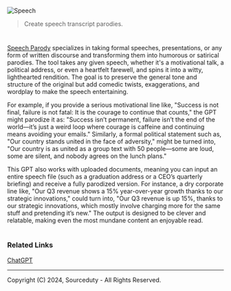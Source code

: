![Speech](https://github.com/user-attachments/assets/9e7fd932-d682-43df-94b8-5f78afcf09cb)

> Create speech transcript parodies.
#

[Speech Parody](https://chatgpt.com/g/g-agA6X5NqC-speech-parody) specializes in taking formal speeches, presentations, or any form of written discourse and transforming them into humorous or satirical parodies. The tool takes any given speech, whether it's a motivational talk, a political address, or even a heartfelt farewell, and spins it into a witty, lighthearted rendition. The goal is to preserve the general tone and structure of the original but add comedic twists, exaggerations, and wordplay to make the speech entertaining.

For example, if you provide a serious motivational line like, "Success is not final, failure is not fatal: It is the courage to continue that counts," the GPT might parodize it as: "Success isn’t permanent, failure isn’t the end of the world—it’s just a weird loop where courage is caffeine and continuing means avoiding your emails." Similarly, a formal political statement such as, "Our country stands united in the face of adversity," might be turned into, "Our country is as united as a group text with 50 people—some are loud, some are silent, and nobody agrees on the lunch plans."

This GPT also works with uploaded documents, meaning you can input an entire speech file (such as a graduation address or a CEO’s quarterly briefing) and receive a fully parodized version. For instance, a dry corporate line like, "Our Q3 revenue shows a 15% year-over-year growth thanks to our strategic innovations," could turn into, "Our Q3 revenue is up 15%, thanks to our strategic innovations, which mostly involve charging more for the same stuff and pretending it’s new." The output is designed to be clever and relatable, making even the most mundane content an enjoyable read.

#
### Related Links

[ChatGPT](https://github.com/sourceduty/ChatGPT)

***
Copyright (C) 2024, Sourceduty - All Rights Reserved.

